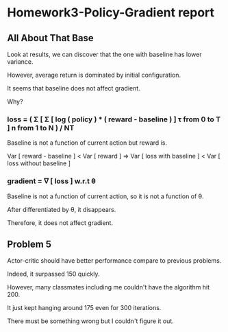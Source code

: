 # Homework3-Policy-Gradient report


## All About That Base

Look at results, we can discover that the one with baseline has lower variance.

However, average return is dominated by initial configuration.

It seems that baseline does not affect gradient.

Why?

### loss = ( Σ [ Σ [ log ( policy ) * ( reward - baseline ) ] τ from 0 to T ] n from 1 to N ) / NT

Baseline is not a function of current action but reward is.

Var [ reward - baseline ] < Var [ reward ] => Var [ loss with baseline ] < Var [ loss without baseline ]

### gradient = ∇ [ loss ] w.r.t θ

Baseline is not a function of current action, so it is not a function of θ.

After differentiated by θ, it disappears.

Therefore, it does not affect gradient.


## Problem 5

Actor-critic should have better performance compare to previous problems.

Indeed, it surpassed 150 quickly.

However, many classmates including me couldn't have the algorithm hit 200.

It just kept hanging around 175 even for 300 iterations.

There must be something wrong but I couldn't figure it out.

